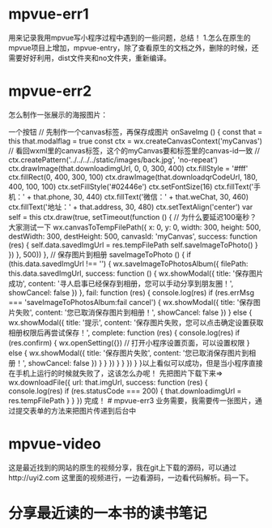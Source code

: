 # mpvue-err1
用来记录我用mpvue写小程序过程中遇到的一些问题，总结！
1.怎么在原生的mpvue项目上增加，mpvue-entry，除了查看原生的文档之外，删除的时候，还需要好好利用，dist文件夹和no文件夹，重新编译。
# mpvue-err2
怎么制作一张展示的海报图片：
<div  @click='onSaveImg'>一个按钮
 // 先制作一个canvas标签，再保存成图片
    onSaveImg () {
      const that = this
      that.modalflag = true
      const ctx = wx.createCanvasContext('myCanvas') // 看回wxml里的canvas标签，这个的myCanvas要和标签里的canvas-id一致
      // ctx.createPattern('../../../../static/images/back.jpg', 'no-repeat')
      ctx.drawImage(that.downloadimgUrl, 0, 0, 300, 400)
      ctx.fillStyle = '#fff'
      ctx.fillRect(0, 400, 300, 100)
      ctx.drawImage(that.downloadqrCodeUrl, 180, 400, 100, 100)
      ctx.setFillStyle('#02446e')
      ctx.setFontSize(16)
      ctx.fillText('手机：' + that.phone, 30, 440)
      ctx.fillText('微信：' + that.weChat, 30, 460)
      ctx.fillText('地址：' + that.address, 30, 480)
      ctx.setTextAlign('center')
      var self = this
      ctx.draw(true, setTimeout(function () { // 为什么要延迟100毫秒？大家测试一下
        wx.canvasToTempFilePath({
          x: 0,
          y: 0,
          width: 300,
          height: 500,
          destWidth: 300,
          destHeight: 500,
          canvasId: 'myCanvas',
          success: function (res) {
            self.data.savedImgUrl = res.tempFilePath
            self.saveImageToPhoto()
          }
        })
      }, 500))
    },
    // 保存图片到相册
    saveImageToPhoto () {
      if (this.data.savedImgUrl !== '') {
        wx.saveImageToPhotosAlbum({
          filePath: this.data.savedImgUrl,
          success: function () {
            wx.showModal({
              title: '保存图片成功',
              content: '寻人启事已经保存到相册，您可以手动分享到朋友圈！',
              showCancel: false
            })
          },
          fail: function (res) {
            console.log(res)
            if (res.errMsg === 'saveImageToPhotosAlbum:fail cancel') {
              wx.showModal({
                title: '保存图片失败',
                content: '您已取消保存图片到相册！',
                showCancel: false
              })
            } else {
              wx.showModal({
                title: '提示',
                content: '保存图片失败，您可以点击确定设置获取相册权限后再尝试保存！',
                complete: function (res) {
                  console.log(res)
                  if (res.confirm) {
                    wx.openSetting({}) // 打开小程序设置页面，可以设置权限
                  } else {
                    wx.showModal({
                      title: '保存图片失败',
                      content: '您已取消保存图片到相册！',
                      showCancel: false
                    })
                  }
                }
              })
            }
          }
        })
      }
    }以上看似可以成功，但是当小程序直接在手机上运行的时候就失败了，这该怎么办呢！
    先把图片下载下来=>   wx.downloadFile({
        url: that.imgUrl,
        success: function (res) {
          console.log(res)
          if (res.statusCode === 200) {
            that.downloadimgUrl = res.tempFilePath
          }
        }
      })
      完成！
# mpvue-err3
业务需要，我需要传一张图片，通过提交表单的方法来把图片传递到后台中

# mpvue-video
这是最近找到的网站的原生的视频分享，我在git上下载的源码，可以通过http://uyi2.com
这里面的视频进行，一边看源码，一边看代码解析。码一下。

# 分享最近读的一本书的读书笔记
